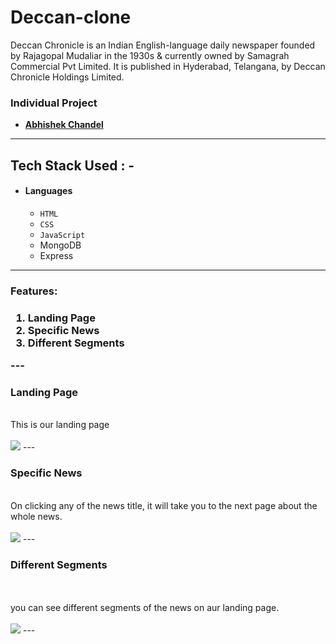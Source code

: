 # Deccan-clone
Deccan Chronicle is an Indian English-language daily newspaper founded by Rajagopal Mudaliar in the 1930s & currently owned by Samagrah Commercial Pvt Limited. It is published in Hyderabad, Telangana, by Deccan Chronicle Holdings Limited. 

### Individual Project

- **[Abhishek Chandel](https://github.com/AbhiChandel64)** 

---
## Tech Stack Used : -
- #### Languages
  - `HTML`
  - `CSS`
  - `JavaScript`
  - MongoDB
  - Express
---
<h3>Features:<h3/>
  <ol>
    <li>Landing Page</li>
    <li>Specific News</li>
    <li>Different Segments</li>
  </ol>
---  
 <h3>Landing  Page</h3>
  <br>
   This is our landing page
  <br>
  <br>
   <img src="https://user-images.githubusercontent.com/96104507/169515332-2144940f-9cfb-46a3-948f-9a3cf6e839c9.png"/>
---
 <h3>Specific News</h3>
  <br>
  On clicking any of the news title, it will take you to the next page about the whole news. 
 <br>
  <br>

  <img src="https://user-images.githubusercontent.com/96104507/169515684-e148b07b-c13a-42f0-9bb4-6aab5c41915c.png"/>
---
 <h3>Different Segments</h3>
   <br>
  <br>
  you can see different segments of the news on aur landing page.
  <br> 
  <br>
  <img src="https://user-images.githubusercontent.com/96104507/169515955-45732e5d-be8d-4757-a33b-b9763d866609.png"/>
  ---
 
